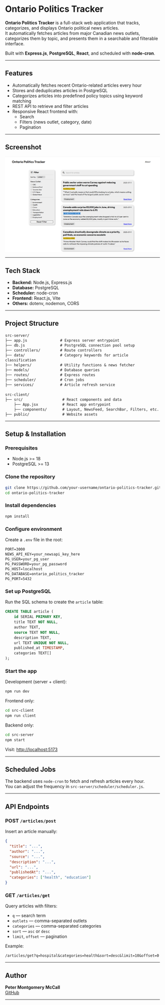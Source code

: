 # Ontario Politics Tracker

**Ontario Politics Tracker** is a full-stack web application that tracks, categorizes, and displays Ontario political news articles.\
It automatically fetches articles from major Canadian news outlets, categorizes them by topic, and presents them in a searchable and filterable interface.

Built with **Express.js**, **PostgreSQL**, **React**, and scheduled with **node-cron**.

---

## Features

- Automatically fetches recent Ontario-related articles every hour
- Stores and deduplicates articles in PostgreSQL
- Categorizes articles into predefined policy topics using keyword matching
- REST API to retrieve and filter articles
- Responsive React frontend with:
  - Search
  - Filters (news outlet, category, date)
  - Pagination

---

## Screenshot

![Home Page](/src-shared/screenshots/webpage.png)

---

## Tech Stack

- **Backend:** Node.js, Express.js
- **Database:** PostgreSQL
- **Scheduler:** node-cron
- **Frontend:** React.js, Vite
- **Others:** dotenv, nodemon, CORS

---

## Project Structure

```
src-server/
├── app.js               # Express server entrypoint
├── db.js                # PostgreSQL connection pool setup
├── controllers/         # Route controllers
├── data/                # Category keywords for article classification
├── helpers/             # Utility functions & news fetcher
├── models/              # Database queries
├── routes/              # Express routes
├── scheduler/           # Cron jobs
├── services/            # Article refresh service

src-client/
├── src/                  # React components and data
    ├── App.jsx           # React app entrypoint
    ├── components/       # Layout, NewsFeed, SearchBar, Filters, etc.
├── public/               # Website assets
```

---

## Setup & Installation

### Prerequisites

- Node.js >= 18
- PostgreSQL >= 13

### Clone the repository

```bash
git clone https://github.com/your-username/ontario-politics-tracker.git
cd ontario-politics-tracker
```
 
### Install dependencies

```bash
npm install
```

### Configure environment

Create a `.env` file in the root:

```env
PORT=3000
NEWS_API_KEY=your_newsapi_key_here
PG_USER=your_pg_user
PG_PASSWORD=your_pg_password
PG_HOST=localhost
PG_DATABASE=ontario_politics_tracker
PG_PORT=5432
```

### Set up PostgreSQL

Run the SQL schema to create the `article` table:

```sql
CREATE TABLE article (
    id SERIAL PRIMARY KEY,
    title TEXT NOT NULL,
    author TEXT,
    source TEXT NOT NULL,
    description TEXT,
    url TEXT UNIQUE NOT NULL,
    published_at TIMESTAMP,
    categories TEXT[]
);
```

### Start the app

Development (server + client):

```bash
npm run dev
```

Frontend only:

```bash
cd src-client
npm run client
```

Backend only:

```bash
cd src-server
npm start
```

Visit: [http://localhost:5173](http://localhost:5173)

---

## Scheduled Jobs

The backend uses `node-cron` to fetch and refresh articles every hour.\
You can adjust the frequency in `src-server/scheduler/scheduler.js`.

---

## API Endpoints

### POST `/articles/post`

Insert an article manually:

```json
{
  "title": "...",
  "author": "...",
  "source": "...",
  "description": "...",
  "url": "...",
  "publishedAt": "...",
  "categories": ["health", "education"]
}
```

### GET `/articles/get`

Query articles with filters:

- `q` — search term
- `outlets` — comma-separated outlets
- `categories` — comma-separated categories
- `sort` — `asc` or `desc`
- `limit`, `offset` — pagination

Example:

```
/articles/get?q=hospital&categories=health&sort=desc&limit=10&offset=0
```

---

## Author

**Peter Montgomery McCall**\
[GitHub](https://github.com/your-username)

---